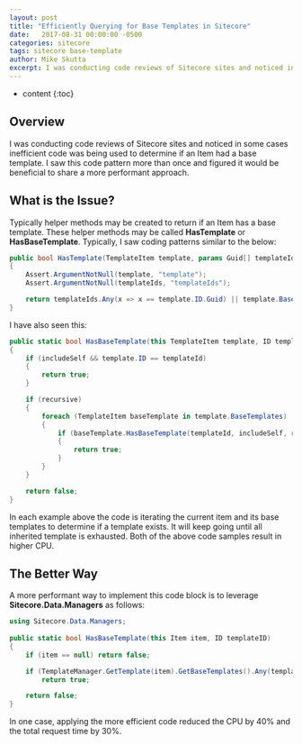 ```yaml
---
layout: post
title: "Efficiently Querying for Base Templates in Sitecore"
date:   2017-08-31 00:00:00 -0500
categories: sitecore
tags: sitecore base-template 
author: Mike Skutta
excerpt: I was conducting code reviews of Sitecore sites and noticed in some cases inefficient code was being used to determine if an Item had a base template.  I saw this code pattern more than once and figured it would be beneficial to share a more performant approach.
---
```


* content
{:toc}

## Overview

I was conducting code reviews of Sitecore sites and noticed in some cases inefficient code was being used to determine if an Item had a base template.  I saw this code pattern more than once and figured it would be beneficial to share a more performant approach. 

## What is the Issue?

Typically helper methods may be created to return if an Item has a base template.  These helper methods may be called **HasTemplate** or **HasBaseTemplate**.  Typically, I saw coding patterns similar to the below:

``` csharp
public bool HasTemplate(TemplateItem template, params Guid[] templateIds)
{
    Assert.ArgumentNotNull(template, "template");
    Assert.ArgumentNotNull(templateIds, "templateIds");

    return templateIds.Any(x => x == template.ID.Guid) || template.BaseTemplates.Any(baseTemplate => HasTemplate(baseTemplate, templateIds));
}
```

I have also seen this:

``` csharp
public static bool HasBaseTemplate(this TemplateItem template, ID templateId, bool includeSelf = false, bool recursive = true)
{
    if (includeSelf && template.ID == templateId)
    {
        return true;
    }

    if (recursive)
    {
        foreach (TemplateItem baseTemplate in template.BaseTemplates)
        {
            if (baseTemplate.HasBaseTemplate(templateId, includeSelf, recursive))
            {
                return true;
            }
        }
    }

    return false;  
}
```

In each example above the code is iterating the current item and its base templates to determine if a template exists.  It will keep going until all inherited template is exhausted.  Both of the above code samples result in higher CPU.

## The Better Way

A more performant way to implement this code block is to leverage **Sitecore.Data.Managers** as follows:

``` csharp
using Sitecore.Data.Managers;
  
public static bool HasBaseTemplate(this Item item, ID templateID)
{
    if (item == null) return false;

    if (TemplateManager.GetTemplate(item).GetBaseTemplates().Any(template => template.ID == templateID))
        return true;

    return false;
}
```

In one case, applying the more efficient code reduced the CPU by 40% and the total request time by 30%.